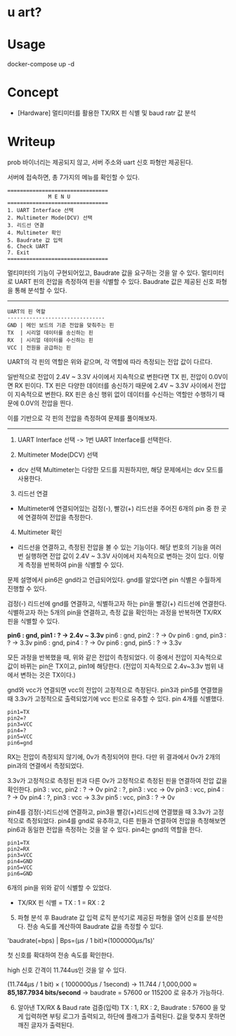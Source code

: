 # u art?

# Usage
docker-compose up -d 

# Concept
- [Hardware] 멀티미터를 활용한 TX/RX 핀 식별 및 baud ratr 값 분석

# Writeup
prob 바이너리는 제공되지 않고, 서버 주소와 uart 신호 파형만 제공된다.

서버에 접속하면, 총 7가지의 메뉴를 확인할 수 있다. 

```
================================
             M E N U            
================================
1. UART Interface 선택
2. Multimeter Mode(DCV) 선택
3. 리드선 연결
4. Multimeter 확인
5. Baudrate 값 입력
6. Check UART
7. Exit
================================
``` 

멀티미터의 기능이 구현되어있고, Baudrate 값을 요구하는 것을 알 수 있다.
멀티미터로 UART 핀의 전압을 측정하여 핀을 식별할 수 있다.
Baudrate 값은 제공된 신호 파형을 통해 분석할 수 있다.

---

```
UART의 핀	역할
-------------------------------
GND	| 메인 보드의 기준 전압을 맞춰주는 핀
TX	| 시리얼 데이터를 송신하는 핀
RX	| 시리얼 데이터를 수신하는 핀
VCC	| 전원을 공급하는 핀
```
UART의 각 핀의 역할은 위와 같으며, 각 역할에 따라 측정되는 전압 값이 다르다. 

일반적으로 전압이 2.4V ~ 3.3V 사이에서 지속적으로 변한다면 TX 핀, 전압이 0.0V이면 RX 핀이다. TX 핀은 다양한 데이터를 송신하기 때문에 2.4V ~ 3.3V 사이에서 전압이 지속적으로 변한다. RX 핀은 송신 행위 없이 데이터를 수신하는 역할만 수행하기 때문에 0.0V의 전압을 띈다.

이를 기반으로 각 핀의 전압을 측정하여 문제를 풀이해보자.

---

1. UART Interface 선택 
-> 1번 UART Interface를 선택한다. 

2. Multimeter Mode(DCV) 선택
- dcv 선택 
Multimeter는 다양한 모드를 지원하지만, 해당 문제에서는 dcv 모드를 사용한다. 

3. 리드선 연결
- Multimeter에 연결되어있는 검정(-), 빨강(+) 리드선을 주어진 6개의 pin 중 한 곳에 연결하여 전압을 측정한다.

4. Multimeter 확인
- 리드선을 연결하고, 측정된 전압을 볼 수 있는 기능이다. 
해당 번호의 기능을 여러 번 실행하면 전압 값이  2.4V ~ 3.3V 사이에서 지속적으로 변하는 것이 있다. 이렇게 측정을 반복하여 pin을 식별할 수 있다.

문제 설명에서 pin6은 gnd라고 언급되어있다. 
gnd를 알았다면 pin 식별은 수월하게 진행할 수 있다. 

검정(-) 리드선에 gnd를 연결하고, 식별하고자 하는 pin을 빨강(+) 리드선에 연결한다.
식별하고자 하는 5개의 pin을 연결하고, 측정 값을 확인하는 과정을 반복하면 TX/RX 핀을 식별할 수 있다.

**pin6 : gnd, pin1 : ? -> 2.4v ~ 3.3v**
pin6 : gnd, pin2 : ? -> 0v
pin6 : gnd, pin3 : ? -> 3.3v 
pin6 : gnd, pin4 : ? -> 0v
pin6 : gnd, pin5 : ? -> 3.3v

모든 과정을 반복했을 때, 위와 같은 전압이 측정되었다.
이 중에서 전압이 지속적으로 값이 바뀌는 pin은 TX이고, pin1에 해당한다.
(전압이 지속적으로 2.4v~3.3v 범위 내에서 변하는 것은 TX이다.)

gnd와 vcc가 연결되면 vcc의 전압이 고정적으로 측정된다. 
pin3과 pin5를 연결했을 때 3.3v가 고정적으로 출력되었기에 vcc 핀으로 유추할 수 있다.
pin 4개를 식별했다.

```
pin1=TX
pin2=?
pin3=VCC
pin4=?
pin5=VCC
pin6=gnd

```

RX는 전압이 측정되지 않기에, 0v가 측정되어야 한다. 다만 위 결과에서 0v가 2개의 pin과의 연결에서 측정되었다. 

3.3v가 고정적으로 측정된 핀과 다른 0v가 고정적으로 측정된 핀을 연결하여 전압 값을 확인한다.
pin3 : vcc, pin2 : ? -> 0v
pin2 : ?, pin3 : vcc -> 0v
pin3 : vcc, pin4 : ? -> 0v
pin4 : ?, pin3 : vcc -> 3.3v
pin5 : vcc, pin3 : ? -> 0v

pin4를 검정(-)리드선에 연결하고, pin3을 빨강(+)리드선에 연결했을 때 3.3v가 고정적으로 측정되었다. 
pin4를 gnd로 유추하고, 다른 핀들과 연결하여 전압을 측정해보면 pin6과 동일한 전압을 측정하는 것을 알 수 있다.
pin4는 gnd의 역할을 한다.

```
pin1=TX
pin2=RX
pin3=VCC
pin4=GND
pin5=VCC
pin6=GND

```
6개의 pin을 위와 같이 식별할 수 있었다.

- TX/RX 핀 식별
= TX : 1
= RX : 2 

5. 파형 분석 후 Baudrate 값 입력
로직 분석기로 제공된 파형을 열어 신호를 분석한다.
전송 속도를 계산하여 Baudrate 값을 측정할 수 있다.

'baudrate(=bps) | Bps=(µs / 1 bit)×(1000000µs/1s)'

첫 신호를 확대하여 전송 속도를 확인한다. 

high 신호 간격이 11.744us인 것을 알 수 있다. 

(11.744µs / 1 bit) × ( 1000000µs / 1second)
→ 11.744 / 1,000,000 ≈ **85,187.7934 bits/second**
→ baudrate = 57600 or 115200 로 유추가 가능하다.


6. 알아낸 TX/RX & Baud rate 검증(입력) 
TX : 1, RX : 2, Baudrate : 57600 을 맞게 입력하면 부팅 로그가 출력되고, 하단에 플래그가 출력된다.
값을 맞추지 못하면 깨진 글자가 출력된다. 

